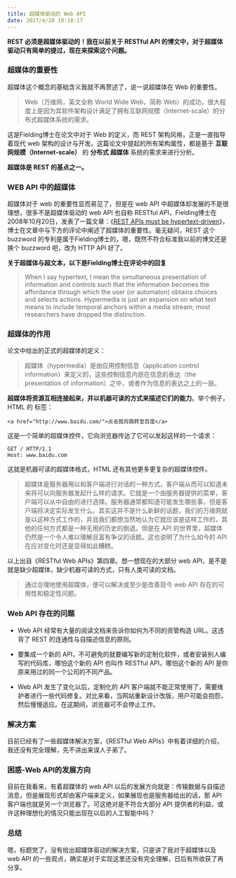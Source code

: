```yaml
---
title: 超媒体驱动的 Web API
date: 2017/4/20 19:18:17
---
```


**REST 必须是超媒体驱动的！我在以前关于 RESTful API 的博文中，对于超媒体驱动只有简单的提过，现在来探索这个问题。**

<!--more-->  

### 超媒体的重要性

超媒体这个概念的基础含义我就不再赘述了，说一说超媒体在 Web 的重要性。

> Web（万维网，英文全称 World Wide Web，简称 Web）的成功，很大程度上是因为其软件架构设计满足了拥有互联网规模（Internet-scale）的分布式超媒体系统的需求。

这是Fielding博士在论文中对于 Web 的定义，而 REST 架构风格，正是一直指导着现代 web 架构的设计与开发。这篇论文中提起的所有架构属性，都是基于 **互联网规模（Internet-scale）** 的 **分布式** **超媒体** 系统的需求来进行分析。

**超媒体是 REST 的基点之一。**

### WEB API 中的超媒体

超媒体对于 web 的重要性显而易见了，但是在 web API 中超媒体却发展的不是很理想，很多不是超媒体驱动的 web API 也自称 RESTful API，Fielding博士在2008年10月20日，发表了一篇文章：《[REST APIs must be hypertext-driven](http://roy.gbiv.com/untangled/2008/rest-apis-must-be-hypertext-driven)》，博士在文章中与下方的评论中阐述了超媒体的重要性。毫无疑问，REST 这个 buzzword 的专利是属于Fielding博士的，嗯，既然不符合标准我以前的博文还是换个 buzzword 吧，改为 HTTP API 好了。

**关于超媒体与超文本，以下是Fielding博士在评论中的回复**

> When I say hypertext, I mean the simultaneous presentation of information and controls such that the information becomes the affordance through which the user (or automaton) obtains choices and selects actions. Hypermedia is just an expansion on what text means to include temporal anchors within a media stream; most researchers have dropped the distinction.

### 超媒体的作用

论文中给出的正式的超媒体的定义：

> 超媒体（hypermedia）是由应用控制信息（application control information）来定义的，这些控制信息内嵌在信息的表达（the presentation of information）之中，或者作为信息的表达之上的一层。

**超媒体将资源互相连接起来，并以机器可读的方式来描述它们的能力**。举个例子，HTML 的 <a> 标签：

```
<a href="http://www.baidu.com/">点击我将跳转至百度</a>
```

这是一个简单的超媒体控件，它向浏览器传达了它可以发起这样的一个请求：

```
GET / HTTP/1.1
Host: www.baidu.com
```

这就是机器可读的超媒体格式，HTML 还有其他更多更复杂的超媒体控件。

> 超媒体是服务器用以和客户端进行对话的一种方式，客户端从而可以知道未来将可以向服务器发起什么样的请求。它就是一个由服务器提供的菜单，客户端可以从中自由的进行选择。服务器通常都知道可能发生哪些事，但是客户端将决定实际发生什么。其实这并不是什么新鲜的话题，我们的万维网就是以这种方式工作的，并且我们都想当然地认为它就应该是这样工作的，其他的任何方式都是一种无用的历史的倒退。但是在 API 的世界里，超媒体仍然是一个令人难以理解且富有争议的话题。这也说明了为什么如今的 API 在应对变化时还是显得如此糟糕。

以上出自《RESTful Web APIs》第四章。想一想现在的大部分 web API，是不是就是缺少超媒体，缺少机器可读的方式，只有人类可读的文档。

> 通过合理地使用超媒体，便可以解决或至少是改善现今 web API 存在的可用性和稳定性问题。

### Web API 存在的问题

* Web API 经常有大量的阅读文档来告诉你如何为不同的资管构造 URL。这违背了 REST 的连通性与自描述信息的原则。

* 要集成一个新的 API，不可避免的就要编写新的定制化软件，或者安装别人编写的代码库，哪怕这个新的 API 也叫作 RESTful API，哪怕这个新的 API 是你原来用过的同一个公司的不同产品。

* Web API 发生了变化以后，定制化的 API 客户端就不能正常使用了，需要维护者进行一些代码修复。对比来看，当网站重新设计改版，用户可能会抱怨，然后慢慢适应。在这期间，浏览器可不会停止工作。

### 解决方案

目前已经有了一些超媒体解决方案，《RESTful Web APIs》中有着详细的介绍，我还没有完全理解，先不讲出来误人子弟了。

### 困惑-Web API的发展方向

目前在我看来，有着超媒体的 web API 以后的发展方向就是：传输数据与自描述消息，但是展现形式却由客户端来定义，如果展现也是服务器给出的话，那 API 客户端也就是另一个浏览器了。可这绝对是不符合大部分 API 提供者的利益，或许这种理想化的情况只能出现在以后的人工智能中吗？

### 总结

嗯，标题党了，没有给出超媒体驱动的解决方案，只是讲了我对于超媒体以及 web API 的一些观点，确实是对于实现这里还没有完全理解，日后有所收获了再分享。
